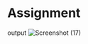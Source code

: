# Assignment
output
![Screenshot (17)](https://github.com/chanchalgiri/Assignment/assets/81076637/c6bab05a-860d-4667-b546-0b20157cb6c5)
